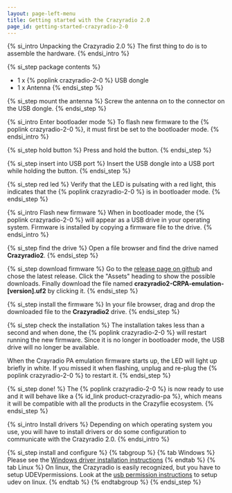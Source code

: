 ```yaml
---
layout: page-left-menu
title: Getting started with the Crazyradio 2.0
page_id: getting-started-crazyradio-2-0
---
```


{% si_intro Unpacking the Crazyradio 2.0 %}
The first thing to do is to assemble the hardware.
{% endsi_intro %}

{% si_step package contents %}
* 1 x {% poplink crazyradio-2-0 %} USB dongle
* 1 x Antenna
{% endsi_step %}

{% si_step mount the antenna %}
Screw the antenna on to the connector on the USB dongle.
{% endsi_step %}



{% si_intro Enter bootloader mode %}
To flash new firmware to the {% poplink crazyradio-2-0 %}, it must first be set to the bootloader mode.
{% endsi_intro %}

{% si_step hold button %}
Press and hold the button.
{% endsi_step %}

{% si_step insert into USB port %}
Insert the USB dongle into a USB port while holding the button.
{% endsi_step %}

{% si_step red led %}
Verify that the LED is pulsating with a red light, this indicates that the {% poplink crazyradio-2-0 %} is in bootloader mode.
{% endsi_step %}



{% si_intro Flash new firmware %}
When in bootloader mode, the {% poplink crazyradio-2-0 %} will appear as a USB drive in your operating system. Firmware
is installed by copying a firmware file to the drive.
{% endsi_intro %}

{% si_step find the drive %}
Open a file browser and find the drive named **Crazyradio2**.
{% endsi_step %}

{% si_step download firmware %}
Go to the [release page on github](https://github.com/bitcraze/crazyradio2-firmware/releases) and chose the latest release.
Click the "Assets" heading to show the possible downloads. Finally download the file named **crazyradio2-CRPA-emulation-[version].uf2**
by clicking it.
{% endsi_step %}

{% si_step install the firmware %}
In your file browser, drag and drop the downloaded file to the **Crazyradio2** drive.
{% endsi_step %}

{% si_step check the installation %}
The installation takes less than a second and when done, the {% poplink crazyradio-2-0 %} will restart running the new
firmware. Since it is no longer in bootloader mode, the USB drive will no longer be available.

When the Crayradio PA emulation firmware starts up, the LED will light up briefly in white. If you missed it when flashing,
unplug and re-plug the {% poplink crazyradio-2-0 %} to restart it.
{% endsi_step %}

{% si_step done! %}
The {% poplink crazyradio-2-0 %} is now ready to use and it will behave like a {% id_link product-crazyradio-pa %}, which
means it will be compatible with all the products in the Crazyflie ecosystem.
{% endsi_step %}

{% si_intro Install drivers %}
Depending on which operating system you use, you will have to install drivers or do some configuration to communicate
with the Crazyradio 2.0.
{% endsi_intro %}

{% si_step install and configure %}
{% tabgroup %}
{% tab Windows %}
Please see the [Windows driver installation instructions](/documentation/repository/crazyradio-firmware/master/building/usbwindows/)
{% endtab %}
{% tab Linux %}
On linux, the Crazyradio is easily recognized, but you have to setup UDEVpermissions. Look at the
[usb permission instructions](/documentation/repository/crazyflie-lib-python/master/installation/usb_permissions/) to setup udev on linux.
{% endtab %}
{% endtabgroup %}
{% endsi_step %}
